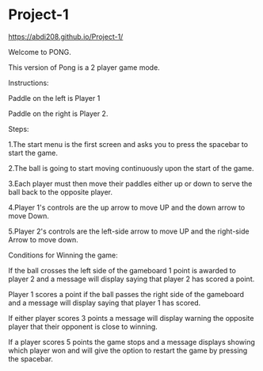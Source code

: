 # Project-1
https://abdi208.github.io/Project-1/

Welcome to PONG.

This version of Pong is a 2 player game mode. 

Instructions:

Paddle on the left is Player 1

Paddle on the right is Player 2.

Steps:

1.The start menu is the first screen and asks you to press the spacebar to start the game.

2.The ball is going to start moving continuously upon the start of the game.

3.Each player must then move their paddles either up or down to serve the ball back to the opposite player.

4.Player 1's controls are the up arrow to move UP and the down arrow to move Down.

5.Player 2's controls are the left-side arrow to move UP and the right-side Arrow to move down.

Conditions for Winning the game:

If the ball crosses the left side of the gameboard 1 point is awarded to player 2 and a message will display saying that player 2 has scored a point. 

Player 1 scores a point if the ball passes the right side of the gameboard and a message will display saying that player 1 has scored.

If either player scores 3 points a message will display warning the opposite player that their opponent is close to winning.

If a player scores 5 points the game stops and a message displays showing which player won and will give the option to restart the game by pressing the spacebar.

